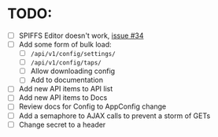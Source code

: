 # TODO:

- [ ] SPIFFS Editor doesn't work, [issue #34](https://github.com/lbussy/keg-cop/issues/34)
- [ ] Add some form of bulk load:
    - [ ] `/api/v1/config/settings/`
    - [ ] `/api/v1/config/taps/`
    - [ ] Allow downloading config
    - [ ] Add to documentation
- [ ] Add new API items to API list
- [ ] Add new API items to Docs
- [ ] Review docs for Config to AppConfig change
- [ ] Add a semaphore to AJAX calls to prevent a storm of GETs
- [ ] Change secret to a header
